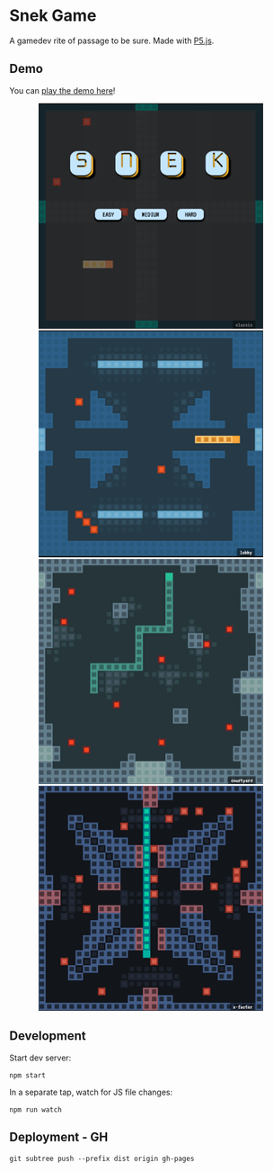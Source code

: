 # Snek Game

A gamedev rite of passage to be sure. Made with [P5.js](https://p5js.org/).

## Demo

You can [play the demo here](https://townofdon.github.io/snek-js/)!

<p align="center">
    <a href="https://townofdon.github.io/snek-js/" target="_blank" ref="noopener noreferrer"><img alt="screenshot of game" src="./readme/snek-screenshot.png" width="400" align="bottom"/></a>
    <a href="https://townofdon.github.io/snek-js/" target="_blank" ref="noopener noreferrer"><img alt="screenshot of game" src="./readme/screenshot-02.png" width="400" align="bottom"/></a>
    <a href="https://townofdon.github.io/snek-js/" target="_blank" ref="noopener noreferrer"><img alt="screenshot of game" src="./readme/screenshot-03.png" width="400" align="bottom"/></a>
    <a href="https://townofdon.github.io/snek-js/" target="_blank" ref="noopener noreferrer"><img alt="screenshot of game" src="./readme/screenshot-04.png" width="400" align="bottom"/></a>
</p>

## Development

Start dev server:

```
npm start
```

In a separate tap, watch for JS file changes:

```
npm run watch
```

## Deployment - GH

```
git subtree push --prefix dist origin gh-pages
```
